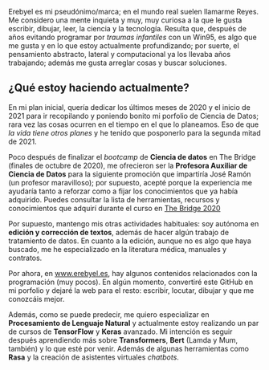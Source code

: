Erebyel es mi pseudónimo/marca; en el mundo real suelen llamarme Reyes. Me considero una mente inquieta y muy, muy curiosa a la que le gusta escribir, dibujar, leer, la ciencia y la tecnología. Resulta que, después de años evitando programar por *traumas infantiles* con un Win95, es algo que me gusta y en lo que estoy actualmente profundizando; por suerte, el pensamiento abstracto, lateral y computacional ya los llevaba años trabajando; además me gusta arreglar cosas y buscar soluciones.

## ¿Qué estoy haciendo actualmente?
En mi plan inicial, quería dedicar los últimos meses de 2020 y el inicio de 2021 para ir recopilando y poniendo bonito mi porfolio de Ciencia de Datos; rara vez las cosas ocurren en el tiempo en el que lo planeamos. Eso de que *la vida tiene otros planes* y he tenido que posponerlo para la segunda mitad de 2021.

Poco después de finalizar el *bootcamp* de **Ciencia de datos** en The Bridge (finales de octubre de 2020), me ofrecieron ser la **Profesora Auxiliar de Ciencia de Datos** para la siguiente promoción que impartiría José Ramón (un profesor maravilloso); por supuesto, acepté porque la experiencia me ayudaría tanto a reforzar como a fijar los conocimientos que ya había adquirido. Puedes consultar la lista de herramientas, recursos y conocimientos que adquirí durante el curso en [The Bridge 2020](https://github.com/Erebyel/Erebyel/blob/bd0a1c43059746829964be01e7df7afb5fcb0a50/TheBridge-2020.md)

Por supuesto, mantengo mis otras actividades habituales: soy autónoma en **edición y corrección de textos**, además de hacer algún trabajo de tratamiento de datos. En cuanto a la edición, aunque no es algo que haya buscado, me he especializado en la literatura médica, manuales y contratos.

Por ahora, en www.erebyel.es, hay algunos contenidos relacionados con la programación (muy pocos). En algún momento, convertiré este GitHub en mi porfolio y dejaré la web para el resto: escribir, locutar, dibujar y que me conozcáis mejor.

Además, como se puede predecir, me quiero especializar en **Procesamiento de Lenguaje Natural** y actualmente estoy realizando un par de cursos de **TensorFlow** y **Keras** avanzado. Mi intención es seguir después aprendiendo más sobre **Transformers**, **Bert** (Lamda y Mum, también) y lo que esté por venir. Además de algunas herramientas como **Rasa** y la creación de asistentes virtuales *chatbots*.
